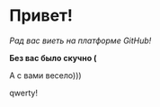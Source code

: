 # Привет!

*Рад вас виеть на платформе GitHub!*

__Без вас было скучно (__

А с вами весело)))

qwerty!
